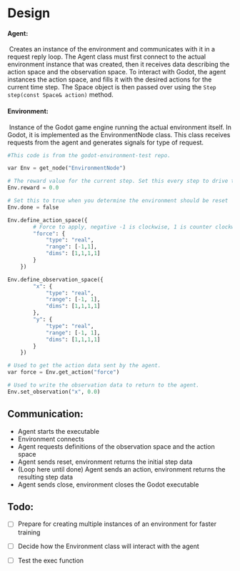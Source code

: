# Design

#### Agent:

​	Creates an instance of the environment and communicates with it in a request reply loop. The Agent class must first connect to the actual environment instance that was created, then it receives data describing the action space and the observation space. To interact with Godot, the agent instances the action space, and fills it with the desired actions for the current time step. The Space object is then passed over using the `Step step(const Space& action)` method.

#### Environment:

​	Instance of the Godot game engine running the actual environment itself. In Godot, it is implemented as the EnvironmentNode class. This class receives requests from the agent and generates signals for type of request.

```python
#This code is from the godot-environment-test repo.

var Env = get_node("EnvironmentNode")

# The reward value for the current step. Set this every step to drive the learning process.
Env.reward = 0.0

# Set this to true when you determine the environment should be reset
Env.done = false

Env.define_action_space({
		# Force to apply, negative -1 is clockwise, 1 is counter clockwise
		"force": {
			"type": "real",
			"range": [-1,1],
			"dims": [1,1,1,1]
		}
	})

Env.define_observation_space({
		"x": {
			"type": "real",
			"range": [-1, 1],
			"dims": [1,1,1,1]
		},
		"y": {
			"type": "real",
			"range": [-1, 1],
			"dims": [1,1,1,1]
		}
	})

# Used to get the action data sent by the agent.
var force = Env.get_action("force")

# Used to write the observation data to return to the agent.
Env.set_observation("x", 0.0)
```



## Communication:

- Agent starts the executable
- Environment connects
- Agent requests definitions of the observation space and the action space
- Agent sends reset, environment returns the initial step data
- (Loop here until done) Agent sends an action, environment returns the resulting step data
- Agent sends close, environment closes the Godot executable



## Todo:

- [ ] Prepare for creating multiple instances of an environment for faster training
- [ ] Decide how the Environment class will interact with the agent
- [ ] Test the exec function

